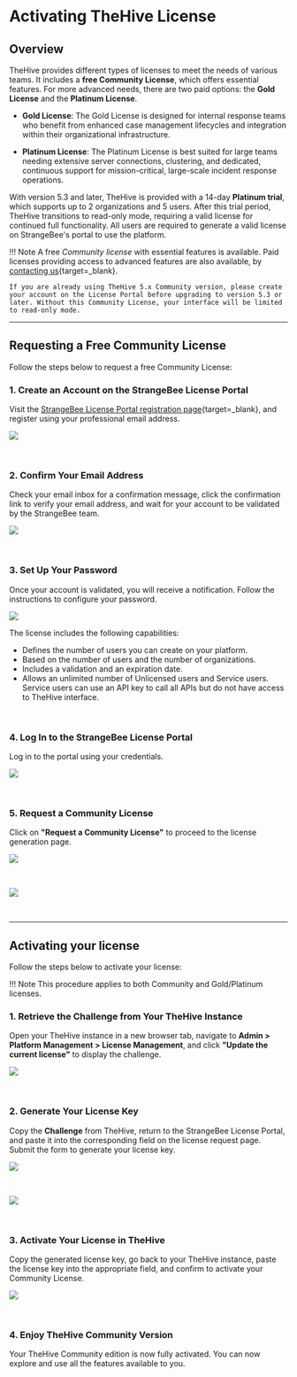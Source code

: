 # Activating TheHive License

## Overview

TheHive provides different types of licenses to meet the needs of various teams. It includes a **free Community License**, which offers essential features. For more advanced needs, there are two paid options: the **Gold License** and the **Platinum License**.

- **Gold License**: The Gold License is designed for internal response teams who benefit from enhanced case management lifecycles and integration within their organizational infrastructure.

- **Platinum License**: The Platinum License is best suited for large teams needing extensive server connections, clustering, and dedicated, continuous support for mission-critical, large-scale incident response operations.
 
With version 5.3 and later, TheHive is provided with a 14-day **Platinum trial**, which supports up to 2 organizations and 5 users. After this trial period, TheHive transitions to read-only mode, requiring a valid license for continued full functionality. All users are required to generate a valid license on StrangeBee's portal to use the platform.

!!! Note
    A free *Community license* with essential features is available. Paid licenses providing access to advanced features are also available, by [contacting us](https://strangebee.com/contact-strangebee/){target=_blank}.

    If you are already using TheHive 5.x Community version, please create your account on the License Portal before upgrading to version 5.3 or later. Without this Community License, your interface will be limited to read-only mode.

---

## Requesting a Free Community License

Follow the steps below to request a free Community License:

### 1. Create an Account on the StrangeBee License Portal

Visit the [StrangeBee License Portal registration page](https://portal.apps.strangebee.com/account/register){target=_blank}, and register using your professional email address.

![](../images/installation/license1.png)

&nbsp;

### 2. Confirm Your Email Address

Check your email inbox for a confirmation message, click the confirmation link to verify your email address, and wait for your account to be validated by the StrangeBee team.

![](../images/installation/license3.png)

&nbsp;

### 3. Set Up Your Password

Once your account is validated, you will receive a notification. Follow the instructions to configure your password.


![](../images/installation/license5.png)

The license includes the following capabilities:

- Defines the number of users you can create on your platform.
- Based on the number of users and the number of organizations.
- Includes a validation and an expiration date.
- Allows an unlimited number of Unlicensed users and Service users. Service users can use an API key to call all APIs but do not have access to TheHive interface.

&nbsp;

### 4. Log In to the StrangeBee License Portal

Log in to the portal using your credentials.

![](../images/installation/license6.png)

&nbsp;

### 5. Request a Community License

Click on **"Request a Community License"** to proceed to the license generation page.

![](../images/installation/license7.png)

&nbsp;

![](../images/installation/license8.png)

&nbsp;

---

## Activating your license

Follow the steps below to activate your license:

!!! Note
    This procedure applies to both Community and Gold/Platinum licenses. 

### 1. Retrieve the Challenge from Your TheHive Instance

Open your TheHive instance in a new browser tab, navigate to **Admin > Platform Management > License Management**, and click **"Update the current license"** to display the challenge.

![](../images/installation/update-license-button.png)

&nbsp;

### 2. Generate Your License Key

Copy the **Challenge** from TheHive, return to the StrangeBee License Portal, and paste it into the corresponding field on the license request page. Submit the form to generate your license key.

![](../images/installation/copy-challenge.png)

&nbsp;

![](../images/installation/license9.png)

&nbsp;

### 3. Activate Your License in TheHive

Copy the generated license key, go back to your TheHive instance, paste the license key into the appropriate field, and confirm to activate your Community License.

![](../images/installation/license4.png)

&nbsp;

### 4. Enjoy TheHive Community Version

Your TheHive Community edition is now fully activated. You can now explore and use all the features available to you.

&nbsp;